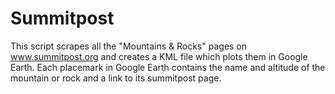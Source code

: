 # Summitpost

This script scrapes all the "Mountains & Rocks" pages on www.summitpost.org and creates a KML file which plots them in Google Earth. Each placemark in Google Earth contains the name and altitude of the mountain or rock and a link to its summitpost page.                                                                                           
